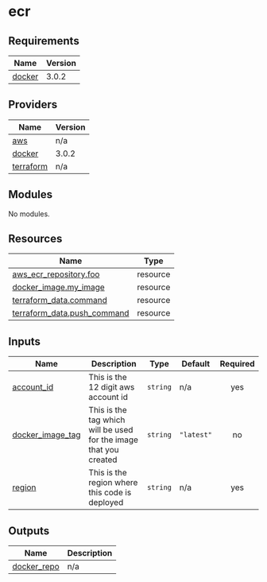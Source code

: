 # ecr

<!-- BEGINNING OF PRE-COMMIT-TERRAFORM DOCS HOOK -->
## Requirements

| Name | Version |
|------|---------|
| <a name="requirement_docker"></a> [docker](#requirement\_docker) | 3.0.2 |

## Providers

| Name | Version |
|------|---------|
| <a name="provider_aws"></a> [aws](#provider\_aws) | n/a |
| <a name="provider_docker"></a> [docker](#provider\_docker) | 3.0.2 |
| <a name="provider_terraform"></a> [terraform](#provider\_terraform) | n/a |

## Modules

No modules.

## Resources

| Name | Type |
|------|------|
| [aws_ecr_repository.foo](https://registry.terraform.io/providers/hashicorp/aws/latest/docs/resources/ecr_repository) | resource |
| [docker_image.my_image](https://registry.terraform.io/providers/kreuzwerker/docker/3.0.2/docs/resources/image) | resource |
| [terraform_data.command](https://registry.terraform.io/providers/hashicorp/terraform/latest/docs/resources/data) | resource |
| [terraform_data.push_command](https://registry.terraform.io/providers/hashicorp/terraform/latest/docs/resources/data) | resource |

## Inputs

| Name | Description | Type | Default | Required |
|------|-------------|------|---------|:--------:|
| <a name="input_account_id"></a> [account\_id](#input\_account\_id) | This is the 12 digit aws account id | `string` | n/a | yes |
| <a name="input_docker_image_tag"></a> [docker\_image\_tag](#input\_docker\_image\_tag) | This is the tag which will be used for the image that you created | `string` | `"latest"` | no |
| <a name="input_region"></a> [region](#input\_region) | This is the region where this code is deployed | `string` | n/a | yes |

## Outputs

| Name | Description |
|------|-------------|
| <a name="output_docker_repo"></a> [docker\_repo](#output\_docker\_repo) | n/a |
<!-- END OF PRE-COMMIT-TERRAFORM DOCS HOOK -->
